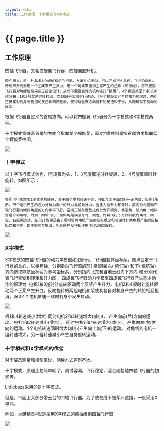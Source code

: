 ```yaml
---
layout: wiki
title: 工作原理、十字模式与X字模式
---
```


# {{ page.title }}

## 工作原理

四轴飞行器，又名四旋翼飞行器、四旋翼直升机。

    顾名思义，是一种具备4个螺旋桨的飞行器，与直升机类似，可以完成空中悬停、飞行的动作。传统直升机会用一个主桨来产生推力，用一个尾桨来抵消主桨产生的扭矩（即锁尾），而四旋翼飞行器对角螺旋桨采用正反桨设计，从而不需要额外的机构进行“锁尾”。4个螺旋桨呈十字形对称分布，1和2号桨逆时针转动，而3和4号桨顺时针转动，但4个螺旋桨产生的推力相同时，两组正反桨对机身所施加的反扭矩两两抵消，使得绕垂直方向旋转的反扭矩平衡，从而确保了航向的稳定。

根据飞行器自定义的首尾方向，可以将四旋翼飞行器分为十字模式和X字模式两种。

十字模式意味着首尾的方向会指向某个螺旋桨，而X字模式则是指首尾方向指向两个螺旋桨中间。

![](http://miaowlabs.com/img/wiki/Littlebuzz/basics-003.jpg)

### 十字模式

以十字飞行模式为例，l号旋翼为头，1、3号旋翼逆时针旋转，2、4号旋翼顺时针旋转，如图所示：

![](http://miaowlabs.com/img/wiki/Littlebuzz/basics-001.png)

    参照飞行状态表1变化电机转速，由于四个电机转速不同，使其与水平面倾斜一定角度，如图l所示。四个电机产生的合力分解为向上的升力与前向分力。当重力与升力相等时，前向分力驱动四轴飞行器向倾斜角度的方向水平飞行。空间三轴角度欧拉角分为仰俯角、横滚角、航向角：倾斜角是仰俯角时，向前、向后飞行；倾斜角是横滚角时，向左、向右飞行；而倾斜航向角时，向左、右旋转运动，左(右)旋转是由于顺时针两电机产生的反扭矩之和与逆时针两电机产生的反扭矩之和不等，即不能相互抵消，机身便在反扭矩作用下绕z轴自旋转。

![](http://miaowlabs.com/img/wiki/Littlebuzz/basics-002.png)

### X字模式

X字模式的四轴飞行器的动力学模型如图所示。飞行器载体坐标系，原点固定于飞行器的重心，以坐标轴，分别指向飞行器的前( 横滚轴)右( 俯仰轴) 和下( 偏航轴) 方向选取导航坐标系为参考坐标系，分别指向北东和当地垂线向下方向 和 分别代表飞行器受到转矩和升力图 ，四旋翼飞行器动力学模型四旋翼飞行器产生基本动作的原理为: 电机1和3逆时针旋转驱动两个反桨产生升力，电机2和4顺时针旋转驱动两个正桨产生升力。反向旋转的两组电机和桨使其各自对机身产生的转矩相互抵消，保证4个电机转速一致时机身不发生转动。

![](http://miaowlabs.com/img/wiki/Littlebuzz/basics-004.jpg)

机1和4转速减小(增大) 同时电机2和3转速增大(减小)， 产生向前(后)方向的运动。电机1和2转速减小(增大) ， 同时电机3和4转速增大(减小) ，产生向左(右)方向的运动。4个电机转速同时增大(减小)产生向上(向下)的运动。 对角线的电机一组转速增大，另一组转速减小产生自身旋转运动。

### 十字模式和X字模式的优劣

对于姿态测量和控制来说，两种方式差别不大。

十字模式，原理比较简单明了，调试容易，飞行稳定，适合刚接触四轴飞行器的初学者。

Littlebuzz采用的是十字模式。

但是，市面上大部分带云台的四轴飞行器，为了使视线不被桨叶遮挡，一般采用X模式。

例如：大疆精灵4就是采用X字模式的航拍级别四轴飞行器

![](http://miaowlabs.com/img/wiki/Littlebuzz/basics-005.png)

